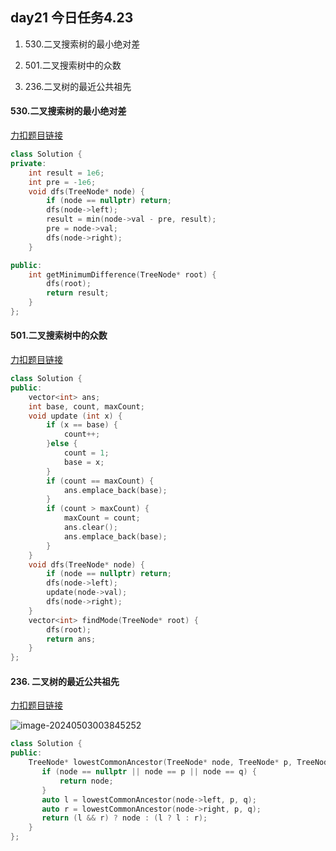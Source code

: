##  day21 今日任务4.23

1. 530.二叉搜索树的最小绝对差

2. 501.二叉搜索树中的众数 

3. 236.二叉树的最近公共祖先

   

#### 530.二叉搜索树的最小绝对差

[力扣题目链接](https://leetcode.cn/problems/minimum-absolute-difference-in-bst/)

```cpp
class Solution {
private:
    int result = 1e6;
    int pre = -1e6; 
    void dfs(TreeNode* node) {
        if (node == nullptr) return;
        dfs(node->left);
        result = min(node->val - pre, result);
        pre = node->val;
        dfs(node->right);
    }

public:
    int getMinimumDifference(TreeNode* root) {
        dfs(root);
        return result;
    }
};
```

####  501.二叉搜索树中的众数

[力扣题目链接](https://leetcode.cn/problems/find-mode-in-binary-search-tree/)

```cpp
class Solution {
public:
    vector<int> ans;
    int base, count, maxCount;
    void update (int x) {
        if (x == base) {
            count++;
        }else {
            count = 1;
            base = x;
        }
        if (count == maxCount) {
            ans.emplace_back(base);
        }
        if (count > maxCount) {
            maxCount = count;
            ans.clear();
            ans.emplace_back(base);
        }
    }
    void dfs(TreeNode* node) {
        if (node == nullptr) return;
        dfs(node->left);
        update(node->val);
        dfs(node->right);
    }
    vector<int> findMode(TreeNode* root) {
        dfs(root);
        return ans;
    }
};
```

#### 236. 二叉树的最近公共祖先

[力扣题目链接](https://leetcode.cn/problems/lowest-common-ancestor-of-a-binary-tree/)

![image-20240503003845252](C:/Users/Seven/AppData/Roaming/Typora/typora-user-images/image-20240503003845252.png)

```cpp
class Solution {
public:
    TreeNode* lowestCommonAncestor(TreeNode* node, TreeNode* p, TreeNode* q) {
       if (node == nullptr || node == p || node == q) {
           return node;
       }
       auto l = lowestCommonAncestor(node->left, p, q);
       auto r = lowestCommonAncestor(node->right, p, q);
       return (l && r) ? node : (l ? l : r);
    }
};
```



